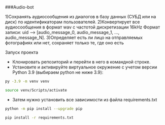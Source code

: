 
###Audio-bot


1)Сохранять аудиосообщения из диалогов в базу данных (СУБД или на диск) по идентификаторам пользователей.
2)Конвертирует все аудиосообщения в формат wav с частотой дискретизации 16kHz Формат записи: uid —> [audio_message_0, audio_message_1, ..., audio_message_N].
3)Определяет есть ли лицо на отправляемых фотографиях или нет, сохраняет только те, где оно есть

Запуск проекта 
- Клонировать репозиторий и перейти в него в командной строке.
- Установите и активируйте виртуальное окружение c учетом версии Python 3.9 (выбираем python не ниже 3.9):

```bash
py -3.9 -m venv venv
```

```bash
source venv/Scripts/activate
```

- Затем нужно установить все зависимости из файла requirements.txt

```bash
python -m pip install --upgrade pip
```

```bash
pip install -r requirements.txt
```
